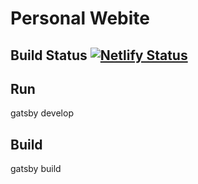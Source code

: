 # Personal Webite

## Build Status [![Netlify Status](https://api.netlify.com/api/v1/badges/46a9da63-70a5-4edc-a068-6e1aee600b98/deploy-status)](https://app.netlify.com/sites/varen/deploys)

## Run   
gatsby develop

## Build
gatsby build
